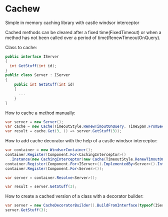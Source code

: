 Cachew
======

Simple in memory caching library with castle windsor interceptor

Cached methods can be cleared after a fixed time(FixedTimeout) or when a method has not been called over a period of time(RenewTimeoutOnQuery).

Class to cache:
```c#
public interface IServer
{
  int GetStuff(int id);
}
public class Server : IServer
{
    public int GetStuff(int id)
    {
      ...
    }
}
```

How to cache a method manually:
```c#
var server = new Server();
var cache = new Cache(TimeoutStyle.RenewTimoutOnQuery, TimeSpan.FromSeconds(3));
var result = cache.Get(3, () => server.GetStuff(3));
```

How to add cache decorator with the help of a castle windsor interceptor:
```c#
var container = new WindsorContainer();
container.Register(Component.For<CachingInterceptor>()
  .Instance(new CachingInterceptor(new Cache(TimeoutStyle.RenewTimoutOnQuery, TimeSpan.FromSeconds(3)))));
container.Register(Component.For<IServer>().ImplementedBy<Server>().Interceptors<CachingInterceptor>());
container.Register(Component.For<Server>());

var server = container.Resolve<Server>();

var result = server.GetStuff(3);
```

How to create a cached version of a class with a decorator builder:
```c#
var server = new CacheDecoratorBuilder().BuildFromInterface(typeof(IServer));
server.GetStuff(3);
```
            


